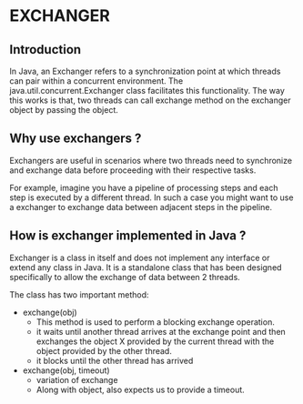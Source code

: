 EXCHANGER
====================
Introduction
-
In Java, an Exchanger refers to a synchronization point at which threads can pair within
a concurrent environment.
The java.util.concurrent.Exchanger class facilitates this functionality.
The way this works is that, two threads can call exchange method on the exchanger
object by passing the object.

Why use exchangers ?
-
Exchangers are useful in scenarios where two threads need to synchronize and 
exchange data before proceeding with their respective tasks.

For example, imagine you have a pipeline of processing steps and each step is executed by a different thread.
In such a case you might want to use a exchanger to exchange data between adjacent steps in the pipeline.

How is exchanger implemented in Java ?
-
Exchanger is a class in itself and does not implement any interface or extend any class in Java.
It is a standalone class that has been designed specifically to allow the exchange of data between 2 threads.

The class has two important method:
* exchange(obj)
  * This method is used to perform a blocking exchange operation.
  * it waits until another thread arrives at the exchange point and then exchanges the object X provided by the current thread with the object provided by the other thread.
  * it blocks until the other thread has arrived
* exchange(obj, timeout)
  * variation of exchange
  * Along with object, also expects us to provide a timeout.
  